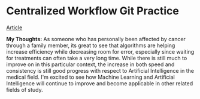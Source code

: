 # Centralized Workflow Git Practice
[Article](https://www.sciencedaily.com/releases/2022/08/220824152208.htm)

**My Thoughts:**
As someone who has personally been affected by cancer through a family member, its great to see that algorithms are helping increase efficiency while decreasing room for error, especially since waiting for treatments can often take a very long time. While there is still much to improve on in this particular context, the increase in both speed and consistency is still good progress with respect to Artificial Intelligence in the medical field. I'm excited to see how Machine Learning and Artificial Intelligence will continue to improve and become applicable in other related fields of study.